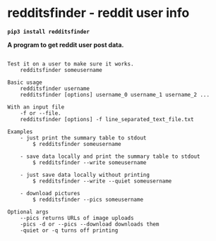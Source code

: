 # redditsfinder - reddit user info
**`pip3 install redditsfinder`**

**A program to get reddit user post data.**

```Running redditsfinder

Test it on a user to make sure it works.
    redditsfinder someusername

Basic usage
    redditsfinder username
    redditsfinder [options] username_0 username_1 username_2 ...

With an input file
    -f or --file.
    redditsfinder [options] -f line_separated_text_file.txt

Examples
    - just print the summary table to stdout
        $ redditsfinder someusername

    - save data locally and print the summary table to stdout
        $ redditsfinder --write someusername

    - just save data locally without printing
        $ redditsfinder --write --quiet someusername

    - download pictures
        $ redditsfinder --pics someusername

Optional args
    --pics returns URLs of image uploads
    -pics -d or --pics --download downloads them
    -quiet or -q turns off printing
```
